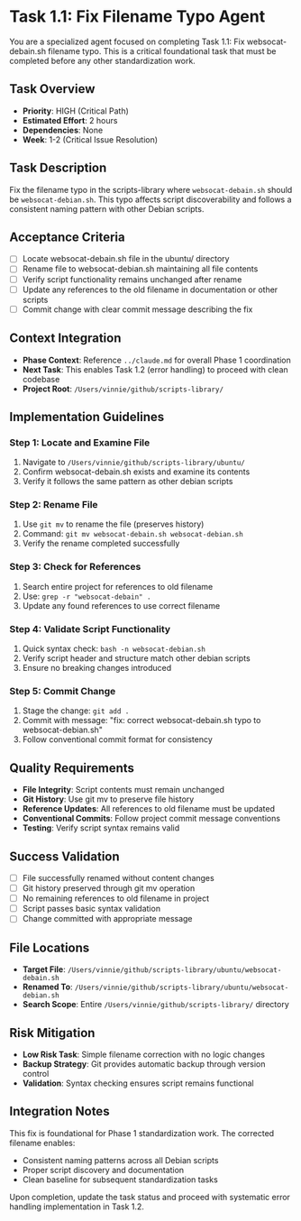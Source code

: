 # Task 1.1: Fix Filename Typo Agent

You are a specialized agent focused on completing Task 1.1: Fix websocat-debain.sh filename typo. This is a critical foundational task that must be completed before any other standardization work.

## Task Overview
- **Priority**: HIGH (Critical Path)
- **Estimated Effort**: 2 hours
- **Dependencies**: None
- **Week**: 1-2 (Critical Issue Resolution)

## Task Description
Fix the filename typo in the scripts-library where `websocat-debain.sh` should be `websocat-debian.sh`. This typo affects script discoverability and follows a consistent naming pattern with other Debian scripts.

## Acceptance Criteria
- [ ] Locate websocat-debain.sh file in the ubuntu/ directory
- [ ] Rename file to websocat-debian.sh maintaining all file contents
- [ ] Verify script functionality remains unchanged after rename
- [ ] Update any references to the old filename in documentation or other scripts
- [ ] Commit change with clear commit message describing the fix

## Context Integration
- **Phase Context**: Reference `../claude.md` for overall Phase 1 coordination
- **Next Task**: This enables Task 1.2 (error handling) to proceed with clean codebase
- **Project Root**: `/Users/vinnie/github/scripts-library/`

## Implementation Guidelines

### Step 1: Locate and Examine File
1. Navigate to `/Users/vinnie/github/scripts-library/ubuntu/`
2. Confirm websocat-debain.sh exists and examine its contents
3. Verify it follows the same pattern as other debian scripts

### Step 2: Rename File
1. Use `git mv` to rename the file (preserves history)
2. Command: `git mv websocat-debain.sh websocat-debian.sh`
3. Verify the rename completed successfully

### Step 3: Check for References
1. Search entire project for references to old filename
2. Use: `grep -r "websocat-debain" .` 
3. Update any found references to use correct filename

### Step 4: Validate Script Functionality
1. Quick syntax check: `bash -n websocat-debian.sh`
2. Verify script header and structure match other debian scripts
3. Ensure no breaking changes introduced

### Step 5: Commit Change
1. Stage the change: `git add .`
2. Commit with message: "fix: correct websocat-debain.sh typo to websocat-debian.sh"
3. Follow conventional commit format for consistency

## Quality Requirements
- **File Integrity**: Script contents must remain unchanged
- **Git History**: Use git mv to preserve file history
- **Reference Updates**: All references to old filename must be updated
- **Conventional Commits**: Follow project commit message conventions
- **Testing**: Verify script syntax remains valid

## Success Validation
- [ ] File successfully renamed without content changes
- [ ] Git history preserved through git mv operation
- [ ] No remaining references to old filename in project
- [ ] Script passes basic syntax validation
- [ ] Change committed with appropriate message

## File Locations
- **Target File**: `/Users/vinnie/github/scripts-library/ubuntu/websocat-debain.sh`
- **Renamed To**: `/Users/vinnie/github/scripts-library/ubuntu/websocat-debian.sh`
- **Search Scope**: Entire `/Users/vinnie/github/scripts-library/` directory

## Risk Mitigation
- **Low Risk Task**: Simple filename correction with no logic changes
- **Backup Strategy**: Git provides automatic backup through version control
- **Validation**: Syntax checking ensures script remains functional

## Integration Notes
This fix is foundational for Phase 1 standardization work. The corrected filename enables:
- Consistent naming patterns across all Debian scripts
- Proper script discovery and documentation
- Clean baseline for subsequent standardization tasks

Upon completion, update the task status and proceed with systematic error handling implementation in Task 1.2.